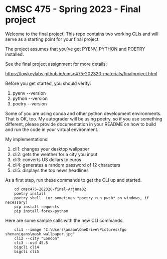 # CMSC 475 - Spring 2023 - Final project

Welcome to the final project! This repo contains two working CLIs and will serve as a starting point for your final project.

The project assumes that you've got PYENV, PYTHON and POETRY installed.

See the final project assignment for more details:

<https://lowkeylabs.github.io/cmsc475-202320-materials/finalproject.html>

Before you get started, you should verify:

1. pyenv --version
1. python --version
1. poetry --version




Some of you are using conda and other python development environments. That is OK, too. My autograder will be using poetry, so if you use something different, please provide documentation in your README on how to build and run the code in your virtual environment.

My implementations:
1. cli1: changes your desktop wallpaper
2. cli2: gets the weather for a city you input
3. cli3: converts US dollars to euros
4. cli4: generates a random password of 12 characters
5. cli5: displays the top news headlines


As a first step, run these commands to get the CLI up and started.

        cd cmsc475-202320-final-Arjuna32
        poetry install
        poetry shell  (or sometimes *poetry run pwsh* on windows, if necessary)
        pip install requests
        pip install forex-python



Here are some sample calls with the new CLI commands.

                        
        cli1 --image "C:\Users\amaan\OneDrive\Pictures\fgo shenanigans\mash wallpaper.jpg" 
        cli2 --city "London" 
        cli3 --usd 45.5 
        bigcli cli4 
        bigcli cli5 
        

